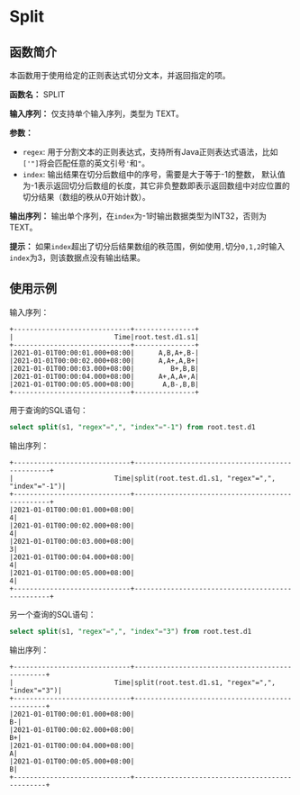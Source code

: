 # Split

## 函数简介

本函数用于使用给定的正则表达式切分文本，并返回指定的项。

**函数名：** SPLIT

**输入序列：** 仅支持单个输入序列，类型为 TEXT。

**参数：**

+ `regex`: 用于分割文本的正则表达式，支持所有Java正则表达式语法，比如`['"]`将会匹配任意的英文引号`'`和`"`。
+ `index`: 输出结果在切分后数组中的序号，需要是大于等于-1的整数，
  默认值为-1表示返回切分后数组的长度，其它非负整数即表示返回数组中对应位置的切分结果（数组的秩从0开始计数）。

**输出序列：** 输出单个序列，在`index`为-1时输出数据类型为INT32，否则为TEXT。

**提示：** 如果`index`超出了切分后结果数组的秩范围，例如使用`,`切分`0,1,2`时输入`index`为3，则该数据点没有输出结果。

## 使用示例


输入序列：

```
+-----------------------------+---------------+
|                         Time|root.test.d1.s1|
+-----------------------------+---------------+
|2021-01-01T00:00:01.000+08:00|      A,B,A+,B-|
|2021-01-01T00:00:02.000+08:00|      A,A+,A,B+|
|2021-01-01T00:00:03.000+08:00|         B+,B,B|
|2021-01-01T00:00:04.000+08:00|      A+,A,A+,A|
|2021-01-01T00:00:05.000+08:00|       A,B-,B,B|
+-----------------------------+---------------+
```

用于查询的SQL语句：

```sql
select split(s1, "regex"=",", "index"="-1") from root.test.d1
```

输出序列：

```
+-----------------------------+-------------------------------------------------+
|                         Time|split(root.test.d1.s1, "regex"=",", "index"="-1")|
+-----------------------------+-------------------------------------------------+
|2021-01-01T00:00:01.000+08:00|                                                4|
|2021-01-01T00:00:02.000+08:00|                                                4|
|2021-01-01T00:00:03.000+08:00|                                                3|
|2021-01-01T00:00:04.000+08:00|                                                4|
|2021-01-01T00:00:05.000+08:00|                                                4|
+-----------------------------+-------------------------------------------------+
```

另一个查询的SQL语句：

```sql
select split(s1, "regex"=",", "index"="3") from root.test.d1
```

输出序列：

```
+-----------------------------+------------------------------------------------+
|                         Time|split(root.test.d1.s1, "regex"=",", "index"="3")|
+-----------------------------+------------------------------------------------+
|2021-01-01T00:00:01.000+08:00|                                              B-|
|2021-01-01T00:00:02.000+08:00|                                              B+|
|2021-01-01T00:00:04.000+08:00|                                               A|
|2021-01-01T00:00:05.000+08:00|                                               B|
+-----------------------------+------------------------------------------------+
```

